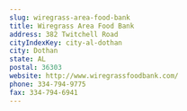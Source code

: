 ```yaml
---
slug: wiregrass-area-food-bank
title: Wiregrass Area Food Bank
address: 382 Twitchell Road
cityIndexKey: city-al-dothan
city: Dothan
state: AL
postal: 36303
website: http://www.wiregrassfoodbank.com/
phone: 334-794-9775
fax: 334-794-6941
---
```

